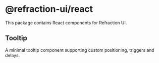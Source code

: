 # @refraction-ui/react

This package contains React components for Refraction UI.

## Tooltip

A minimal tooltip component supporting custom positioning, triggers and delays.
